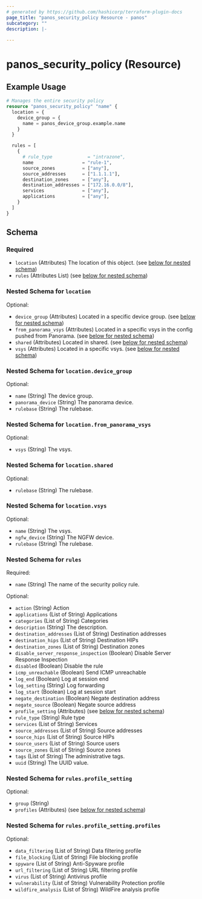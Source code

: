 ```yaml
---
# generated by https://github.com/hashicorp/terraform-plugin-docs
page_title: "panos_security_policy Resource - panos"
subcategory: ""
description: |-
  
---
```


# panos_security_policy (Resource)



## Example Usage

```terraform
# Manages the entire security policy
resource "panos_security_policy" "name" {
  location = {
    device_group = {
      name = panos_device_group.example.name
    }
  }

  rules = [
    {
      # rule_type             = "intrazone",
      name                  = "rule-1",
      source_zones          = ["any"],
      source_addresses      = ["1.1.1.1"],
      destination_zones     = ["any"],
      destination_addresses = ["172.16.0.0/8"],
      services              = ["any"],
      applications          = ["any"],
    }
  ]
}
```

<!-- schema generated by tfplugindocs -->
## Schema

### Required

- `location` (Attributes) The location of this object. (see [below for nested schema](#nestedatt--location))
- `rules` (Attributes List) (see [below for nested schema](#nestedatt--rules))

<a id="nestedatt--location"></a>
### Nested Schema for `location`

Optional:

- `device_group` (Attributes) Located in a specific device group. (see [below for nested schema](#nestedatt--location--device_group))
- `from_panorama_vsys` (Attributes) Located in a specific vsys in the config pushed from Panorama. (see [below for nested schema](#nestedatt--location--from_panorama_vsys))
- `shared` (Attributes) Located in shared. (see [below for nested schema](#nestedatt--location--shared))
- `vsys` (Attributes) Located in a specific vsys. (see [below for nested schema](#nestedatt--location--vsys))

<a id="nestedatt--location--device_group"></a>
### Nested Schema for `location.device_group`

Optional:

- `name` (String) The device group.
- `panorama_device` (String) The panorama device.
- `rulebase` (String) The rulebase.


<a id="nestedatt--location--from_panorama_vsys"></a>
### Nested Schema for `location.from_panorama_vsys`

Optional:

- `vsys` (String) The vsys.


<a id="nestedatt--location--shared"></a>
### Nested Schema for `location.shared`

Optional:

- `rulebase` (String) The rulebase.


<a id="nestedatt--location--vsys"></a>
### Nested Schema for `location.vsys`

Optional:

- `name` (String) The vsys.
- `ngfw_device` (String) The NGFW device.
- `rulebase` (String) The rulebase.



<a id="nestedatt--rules"></a>
### Nested Schema for `rules`

Required:

- `name` (String) The name of the security policy rule.

Optional:

- `action` (String) Action
- `applications` (List of String) Applications
- `categories` (List of String) Categories
- `description` (String) The description.
- `destination_addresses` (List of String) Destination addresses
- `destination_hips` (List of String) Destination HIPs
- `destination_zones` (List of String) Destination zones
- `disable_server_response_inspection` (Boolean) Disable Server Response Inspection
- `disabled` (Boolean) Disable the rule
- `icmp_unreachable` (Boolean) Send ICMP unreachable
- `log_end` (Boolean) Log at session end
- `log_setting` (String) Log forwarding
- `log_start` (Boolean) Log at session start
- `negate_destination` (Boolean) Negate destination address
- `negate_source` (Boolean) Negate source address
- `profile_setting` (Attributes) (see [below for nested schema](#nestedatt--rules--profile_setting))
- `rule_type` (String) Rule type
- `services` (List of String) Services
- `source_addresses` (List of String) Source addresses
- `source_hips` (List of String) Source HIPs
- `source_users` (List of String) Source users
- `source_zones` (List of String) Source zones
- `tags` (List of String) The administrative tags.
- `uuid` (String) The UUID value.

<a id="nestedatt--rules--profile_setting"></a>
### Nested Schema for `rules.profile_setting`

Optional:

- `group` (String)
- `profiles` (Attributes) (see [below for nested schema](#nestedatt--rules--profile_setting--profiles))

<a id="nestedatt--rules--profile_setting--profiles"></a>
### Nested Schema for `rules.profile_setting.profiles`

Optional:

- `data_filtering` (List of String) Data filtering profile
- `file_blocking` (List of String) File blocking profile
- `spyware` (List of String) Anti-Spyware profile
- `url_filtering` (List of String) URL filtering profile
- `virus` (List of String) Antivirus profile
- `vulnerability` (List of String) Vulnerability Protection profile
- `wildfire_analysis` (List of String) WildFire analysis profile

